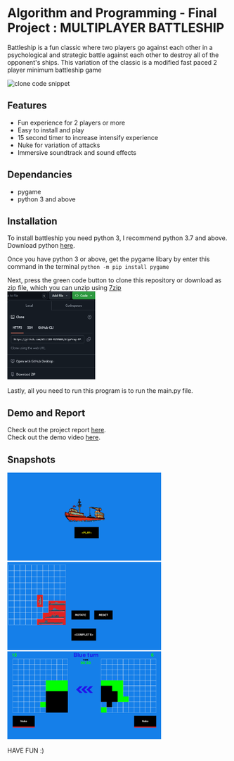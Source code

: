 # Algorithm and Programming - Final Project : MULTIPLAYER BATTLESHIP
Battleship is a fun classic where two players go against each other in a psychological and strategic battle against each other to destroy all of the opponent's ships. This variation of the classic is a modified fast paced 2 player minimum battleship game

<img src="battleshipPoster.png" alt="clone code snippet" width="297" height="420">

## Features
* Fun experience for 2 players or more
* Easy to install and play
* 15 second timer to increase intensify experience
* Nuke for variation of attacks
* Immersive soundtrack and sound effects


## Dependancies
- pygame
- python 3 and above


## Installation
To install battleship you need python 3, I recommend python 3.7 and above. Download python [here](https://www.python.org/downloads/).

Once you have python 3 or above, get the pygame libary by enter this command in the terminal
`python -m pip install pygame`

Next, press the green code button to clone this repository or download as zip file, which you can unzip using [7zip](https://www.7-zip.org/)
<br>
<img src="/assets/img/clonesnip.png" alt="clone code snippet" width="200" height="200">

Lastly, all you need to run this program is to run the main.py file.

## Demo and Report
Check out the project report [here](BattleshipProjectReport.pdf).
<br>
Check out the demo video [here](https://drive.google.com/file/d/1XwEPNeAZ7KYJcMPm6xdHFwd-hB0lw9-Z/view?usp=sharing).

## Snapshots
<img src="/assets/img/d1.png" alt="clone code snippet" width="350" height="200">
<img src="/assets/img/d2.png" alt="clone code snippet" width="350" height="200"
><img src="/assets/img/d3.png" alt="clone code snippet" width="350" height="200">


HAVE FUN :)

